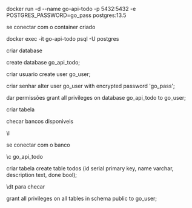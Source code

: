 docker run -d --name go-api-todo -p 5432:5432 -e POSTGRES_PASSWORD=go_pass postgres:13.5


se conectar com o container criado

docker exec -it go-api-todo psql -U postgres


criar database

create database go_api_todo;


criar usuario
create user go_user;

criar senhar
alter user go_user with encrypted password 'go_pass';

dar permissões
grant all privileges on database go_api_todo to go_user;




criar tabela


checar bancos disponiveis

\l

se conectar com o banco

\c go_api_todo


criar tabela
create table todos (id serial primary key, name varchar, description text, done bool);

\dt
para checar


grant all privileges on all tables in schema public to go_user;